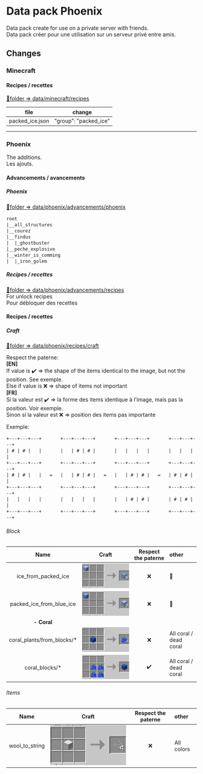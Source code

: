 # Data pack Phoenix

Data pack create for use on a private server with friends.  
Data pack créer pour une utilisation sur un serveur privé entre amis.

## Changes

### Minecraft

#### Recipes / recettes

[:open_file_folder:folder => data/minecraft/recipes](data/minecraft/recipes)  

| file | change |
|--|--|
|packed_ice.json | "group": "packed_ice"|

---
### Phoenix

The additions.   
Les ajouts.   

#### Advancements / avancements

##### Phoenix

[:open_file_folder:folder => data/phoenix/advancements/phoenix](data/phoenix/advancements/phoenix)
```
root
|__all_structures
|__courez
|__findus
|  |_ghostbuster
|__peche_explosive
|__winter_is_comming
|  |_iron_golem
```

##### Recipes / recettes

[:open_file_folder:folder => data/phoenix/advancements/recipes](data/phoenix/advancements/recipes)  
For unlock recipes   
Pour débloquer des recettes   

#### Recipes / recettes

##### Craft

[:open_file_folder:folder => data/phoenix/recipes/craft](data/phoenix/recipes/craft)  

Respect the paterne:  
**[EN]**  
If value is :heavy_check_mark: => the shape of the items identical to the image, but not the position. See exemple.  
Else if value is :x: => shape of items not important  
**[FR]**  
Si la valeur est :heavy_check_mark: => la forme des items identique à l'image, mais pas la position. Voir exemple.  
Sinon si la valeur est :x: => position des items pas importante

Exemple:
```
+---+---+---+       +---+---+---+       +---+---+---+       +---+---+---+
| # | # |   |       |   | # | # |       |   |   |   |       |   |   |   |
+---+---+---+       +---+---+---+       +---+---+---+       +---+---+---+
| # | # |   |   =   |   | # | # |   =   |   | # | # |   =   | # | # |   |
+---+---+---+       +---+---+---+       +---+---+---+       +---+---+---+
|   |   |   |       |   |   |   |       |   | # | # |       | # | # |   |
+---+---+---+       +---+---+---+       +---+---+---+       +---+---+---+
```

###### Block

| Name                     | Craft                                            | Respect the paterne | other |
|:------------------------:|:------------------------------------------------:|:-------------------:|:--|
| ice_from_packed_ice      | ![craft](img/craft/ice_from_packed_ice.png)      | :x:                 | :no_entry_sign:|
| packed_ice_from_blue_ice | ![craft](img/craft/packed_ice_from_blue_ice.png) | :x:                 | :no_entry_sign:|
| **- Coral** |
| coral_plants/from_blocks/* | ![craft](img/craft/coral_plant_from_blocks.png) | :x:                 | All coral / dead coral |
| coral_blocks/*             | ![craft](img/craft/coral_blocks.png)            | :heavy_check_mark:  | All coral / dead coral |


###### Items

| Name             | Craft                                    | Respect the paterne | other |
|:----------------:|:----------------------------------------:|:-------------------:|:--|
| wool_to_string   | ![craft](img/craft/wool_to_string.png)   | :x:                 | All colors|
